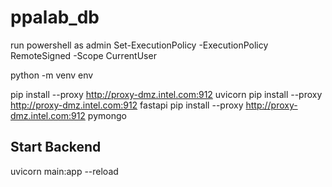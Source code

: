 # ppalab_db

 run powershell as admin
 Set-ExecutionPolicy -ExecutionPolicy RemoteSigned -Scope CurrentUser                       
 

python -m venv env        
                                                                                                                                     
pip install --proxy http://proxy-dmz.intel.com:912 uvicorn
pip install --proxy http://proxy-dmz.intel.com:912 fastapi
pip install --proxy http://proxy-dmz.intel.com:912 pymongo


## Start Backend
uvicorn main:app --reload
